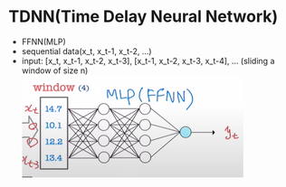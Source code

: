# TDNN(Time Delay Neural Network)
- FFNN(MLP)
- sequential data(x_t, x_t-1, x_t-2, ...)
- input: [x_t, x_t-1, x_t-2, x_t-3], [x_t-1, x_t-2, x_t-3, x_t-4], ... (sliding a window of size n)
![](images/![](2023-04-20-15-14-42.png).png)